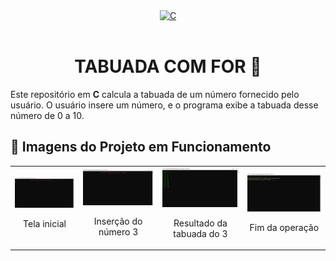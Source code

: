 <div align="center" style="display: inline_block;">
  <a href="https://learn.microsoft.com/pt-br/cpp/c-language/?view=msvc-170" title="C | DOC" target="_blank" rel='noopener noreferrer'>
    <img alt="C" height="150" src="https://skillicons.dev/icons?i=c" />
  </a>
</div><br>

<div align="center";>
  <h1>TABUADA COM FOR 🧮</h1>
</div>

Este repositório em **C** calcula a tabuada de um número fornecido pelo usuário. O usuário insere um número, e o programa exibe a tabuada desse número de 0 a 10.

## 📸 Imagens do Projeto em Funcionamento

<table>
  <tr>
    <td align="center">
      <img src="assets/multiplication-table-step-1.png" alt="Tela inicial">
      <p>Tela inicial</p>
    </td>
    <td align="center">
      <img src="assets/multiplication-table-step-2.png" alt="Inserção do número 3">
      <p>Inserção do número 3</p>
    </td>
    <td align="center">
      <img src="assets/multiplication-table-step-3.png" alt="Resultado da tabuada do 3">
      <p>Resultado da tabuada do 3</p>
    </td>
    <td align="center">
      <img src="assets/multiplication-table-step-4.png" alt="Fim da operação">
      <p>Fim da operação</p>
    </td>
  </tr>
</table>
